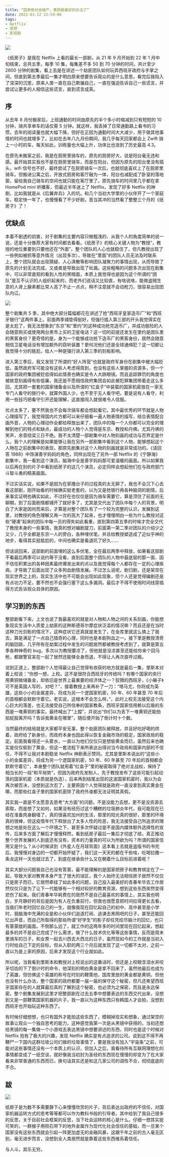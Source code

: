 ```yaml
---
title: “国家绝对会破产，黄铜是最好的办法了”
date: 2022-01-12 22:59:06
tags:
- Netflix
- 感想
- 影视剧
---
```


![](http://img.pjhubs.com/20220116175439.png)

《纸房子》是我在 Netflix 上看的最长一部剧，从 21 年 9 月开始到 22 年 1 月中旬结束，总共五季，每季 10 集，每集差不多 50 到 70 分钟的时间，共计至少 2600 分钟的剧集，看上去是在讲述一个劫匪团队如何玩弄西班牙政府与手掌之间，但直到第五季最后一集才明白原来想要告诉观众的是什么意思。看完后我陷入了深深的沉思，原来人类一直在自己欺骗自己，一直在强迫告诉自己一些谎言，并尝试让更多的人相信这些谎言，直到谎言成真。

## 序
从去年 8 月份搬家后，上班通勤的时间由原先的半个多小时缩减到只有短短的 10 分钟，骑共享单车的话仅需 5 分钟。就这样，我丢掉了日常通勤路上看书的习惯，去年的阅读量也就大幅下降，但好在正因为通勤时间大大减少，用于做其他事情的时间也就增多了。比如在去年八九月份期间，我几乎每天回家都会上 Zwift 骑上一小时的车，每天如此，训练量也大幅上升，功体比也涨到了历史最高 4.3。

在原先未搬家之前，我是在厨房里骑车的，原先的厨房好大，说是阳台毫无违和感。最开始其实我也不是在厨房里骑车，而是在阳台，但因为原先的阳台里没有插头，wifi 信号也不好，最终尝试了在厨房骑车一次后，也就彻底喜欢上了在厨房里骑车。但搬进公寓之后，开放式厨房和客厅融为一体，阳台也减配成了卧室的落地窗，留给我自己骑车的空间也就只能在客厅里了。原先骑车的时间里几乎都在拿 HomePod mini 听播客，但最近半年迷上了 Netflix，发现了好多 Netflix 的神剧，比如我就是从《后翼弃兵》入的坑。和几个当初大学里的小伙伴开了一个家庭车，稳定快一年了，也慢慢看了不少好剧，首当其冲的当然看了整整三个月的《纸房子》了！

## 优缺点
本着不剧透的初衷，对于剧集的主要内容只做粗浅的、从我个人的角度简单的说一说，还是十分推荐大家有时间都去看看。《纸房子》的核心关键人物为“教授”，教授的地位重要到只要他还在“外面”，整个团队的人心也就稳住了，但凡教授出现了一些例如被抓等意外情况（出现多次），导致在“里面”的团队人员无法及时联系上，整个团队就会出现猜疑、人心涣散等影响团队凝聚力的事情出现，从而导致了原先的计划无法完成，又或者是导致出现了纰漏。这些粗略的问题多次出现在剧集中，可以非常直观的看到人性的黑暗面，本质上我觉得也是因为这个所谓的“团队”是互不认识的人组织起来的，而老外们说话又比较直，有啥说啥，能做盗贼生意的人肾上腺素都比常人高了不止一点点，稍不注意就不会动枪刀，很容易出现团队内讧。

![](http://img.pjhubs.com/20220116180228.png)

整个剧集共 5 季，其中绝大部分篇幅都花在讲述了抢"西班牙皇家造币厂"和“西班牙银行”这两件事上。前面两季铺垫得挺好，但强行插入第三部的开头我觉得实在是太尬了，我无法想象到“东京”和“里约”的这种成功抢完造币厂，并成功脱险的人会随意购买或使用两台黑市上买的卫星电话？这一切的前提还发生在里约是团队里的黑客身份？更奇怪的是，身为一个能够成功抢下造币厂的黑客身份，居然会随意相信卫星电话没有增加额外的窃听装置？更何况他们还是全球通缉犯？这一切都让我觉得十分的尴尬，给人一种是强行进入第三季的刻板影响。

进入第三季后，我又发现了所谓的“好人阵营”也就是政府军身份在剧集中被大幅贬低，虽然政府军可能没有这些人考虑得周到，也没有这些人掌握的资源多，但一个国家的政府集团被贬低得如此情景也确实是令人大跌眼镜。而且追踪罪罚的角度也被故意刻画得有些低廉，我还是不愿相信政府集团会如此被犯罪集团带着走这么多回，尤其把一套套的国家储备金以及所谓的“红盒子”中装载的国家机密放在一家无专门人看守的银行中，就算外国人少，也不至于无人看守吧，要是说有人看守，利用一些技巧把看守引开还能理解，这直接闯入就很难令人信服。

优点太多了，要不然我也不会每次骑车都会想起看它。其中最优秀的环节就是人物心理描写了，我觉得国内片方都可以来仔细看一遍人物表情的描写，结合表情配合画外音，人物的心理动作全都给释放出来了，团队中的每一个人你都可以完全的理解到他们的特点和缺点，最成功的人物个人觉得是东京、教授和丹佛。尤其丹佛的笑声，余音绕梁三日不绝。我不太清楚一部剧集中对人物刻画的成功与否界定是什么，我个人的理解是如果能够让我在另外一部剧集中看到这个人物，能够想起这个人物在之前剧集中的表现，那原先剧集对这个人物的刻画就是非常成功的。《请回答 1988》中饰演善宇妈妈的角色，同样出现在了另外一部 Netflix 的《宁静海》剧集中，我一看到这个演员，脑海中全是善宇妈妈那可爱温暖的画面。所以如果我以后再在别的片子中看到纸房子的这几个演员，必定同样会想起他们在与政府部门斗智斗勇的精美画面。

不过实话实说，如果不是因为在家撸台子的过程真的太无聊了，我也不会沉下心去看这部剧，刚开始看的时候确实挺老套的，以为又是抢银行再各种脑洞的剧情，后来事实证明也确实如此，不过好在也仅仅是因为骑车需要它，算是顶住了前面的无聊期，到了后面剧情都铺开了就好多了，尤其是交代出了团队中每个人的背景，明白了大家是因何而来后，才算是对整个团队有了一个较为完整的认识，发展到这里，对教授的角色理解又再一次的高大了起来，也才慢慢明白一些为什么教授对这些“硬凑”起来的团队中每一员的得失如此看重，直到第四第五季的时候才完全交代了教授本身的一些事情，我真的想对编剧提刀，前面第一第二季对团队的介绍少之又少，几乎全都是东京一人的旁白，各种埋伏笔，并且给教授塑造成了近似乎神的地步，看得其实挺尴尬的，中间也确实是看退坑了好久......

但话说回来，这部剧的前面埋的这么多伏笔，全在最后两季中释放，如果看这部剧不看最后两季可以说约等于没看，直到后面整个团队的人物中最底层的那一面、因不信任积累出的各种因素最终爆发出来的点以及我觉得每个人都存在一定的心理疾病，才导致了后面出现了众多狗血剧情发展。不过怎么说呢，剧归剧，还是架空在现实世界之上的，现实生活中也不可能会出现如此现象，但个人还是觉得编剧还是有点功力不足，要不然也不会强行塞下这么多漏洞，最后才不得不使用时间线穿插得方式告诉观众具体的原因。

## 学习到的东西
整部剧看下来，上文也说了我最喜欢的就是对人物和人物之间的关系刻画，你能想象现实生活中人质爱上劫匪的这种斯德哥尔摩症状泛滥的情况嘛？而且还是在当时这种刀光剑影的情况下，这种症状它还真就是发生了，在金库里就这么搞上了我去，算是满足了一点自己猎奇的心理，同时也是本剧狗血之一。接下里是教授清奇的脑回路，几乎所有在劫案过程中发生的问题居然都被教授考虑到了，就算是第五季各种神奇的 bug，多次以为教授要凉了，但他就是没凉甚至还能给你来个回马枪，都跟警官呆在一起了居然还能够全身而退，不得让人再次直呼过瘾。

说到正道上，整部剧个人觉得最让自己觉得有收获的地方就是最后一集，里斯本对着上校说：“你想一想，上校。这不是很符合西班牙的传统吗？有哪个国家的央行用黄铜做储备金，却依旧是世界上最重要的经济体之一？狡猾的西班牙，《小癞子》可不是英国人写的，对吧？”，接着教授上来再补了一刀：“塔马尤，你将成为英雄，这些小小的金属差异，将成为另一个逻国家机密，50 年、60 年甚至 70 年后的首相都会默默守着它。老实说，这根本不会怎么样。”，此时上校无法接受这个内心巨大的落差，也无法接受自己所信奉的国家教条，西班牙国家信用赖以后盾的东西是一堆黄铜的事实，最终喊出了“上膛”，并说出“你们以为丢下一堆黄铜还能拍拍屁股离开吗？告诉我黄金在哪里”，随后便开始了倒计时十个数。

当然最终的结局就是大家都平安无事，整个劫匪团队被释放，并且好吃好喝的供着，政府给了新身份，而政府本身也因此得以恢复金融市场的稳定，国家政局的稳定。前面我看得还一头雾水，一直以为他们仅仅只是想偷黄金而已，虽然后来也确实是仅仅偷到了黄金，但这一套流程下来所表达出得对当今政局和国家内部的不信任，不得不让我对本剧稳坐 Netflix 神剧表示赞同。尤其是里斯本说出的“这些小小的金属差异，将成为另一个逻国家机密，50 年、60 年甚至 70 年后的首相都会默默守着它”，本身整个团队就用着“红盒子”里的秘密取得了绝对主战权，保持了相当长的一段“和平局势”，但因为政府先发制人，先于教授发布了这些可能引起动荡的国家机密（本质就是伪造），后来再到结尾出现的这波国家机密时，我以为会再次被否决，没想到这次忍了，主要原因个人觉得就是政府一直没拿到真实黄金在哪，而那些红盒子里的国家机密除了政府外谁都无法证明其真假。

其实我一直是不太愿意去思考“大方面”的问题，不是没能力去想，更不是没资源去索取，而是想了又如何，如果没有经历过这个糟糕的垃圾肺炎年代，我可能现在已经在准备肉身翻墙了，真的很喜欢加州的生活，那里的阳光真的很好，那里的环境真的很棒，但这疫情年代下释放出了太多人性的险恶，我无法接受自己所追求的理想之地是处在这么一个环境之下，甚至多次怀疑过是不是国内媒体额外选择性的宣传，后来多方面了解后才慢慢释然，看到纸房子最后一集后才彻底了结，真正推动整个世界发展的人到底还有没有，资本的力量真的可以为所欲为吗？所谓的国家信用又是什么？从小时候读到《外星人在月球背面》这本看上去就是盗版书的书完后，我慢慢对身边的一切都开始怀疑了，我们这一天天的都在干些啥，吃喝拉撒一条龙这样一天也就过去了，到底在继承些什么又在朝着什么目标前进着呢？

其实大部分问题我自己也没有答案，最不能理解的是国家把房子和教育绑定在了一起，导致大家对教育本身产生了很大的误区，我个人始终无法相信房子居然不仅仅只是房子而已，它居然牵挂了如此多的问题，自己投入最美好的青春年华去工作居然仅仅只是为了让下一代能够有一个相对较好的教育资源，想到这些东西突然变得悲伤了起来。我们青春年华耗费在的居然不是自己最喜欢的事情上，其实我也明白，岁月静好的背后是因为有人在负重前行，但我也很愿意把时间拉得更长去看，当我们年老时回忆自己的一生，就像我现在回忆起自己的初中、高中甚至是小学时，我脑海中充满的全是和小伙伴们追逐打闹、逃课去黑网吧的日子，甚至还能回忆出声音，而自己所取得的那些所谓“好学生”的影子却任凭绞尽脑汁的回忆，也只有蒙蒙胧的画面。不倒那么远了，就工作的这两年多的时间里现在回忆起来，想起最多的并不是自己完成了什么需求，做了什么技术优化等等这些事情，反而是周末里骑车的日子，和女票一起去川西去大西北的日子，虽然现如今的工作就是当初入行时给自己下定的目标，但从入职的两三个月后就发现了这一切都不太对，之前一直以为是上家的原因，后来才发现这个行业就如此。

所以呢，当我看到里斯本和教授对上校说出的这番话时，但还是上校眼含泪水并咬牙切齿的下了倒计时的命令，他深刻的明白黄金是拿不回来了，虽然他最后也成为了英雄，但彷佛这个英雄的称号在时刻的鞭策他，国库里放的黄金都是黄铜，但他也没有什么办法，整个国家的政府都要一届一届的保守这个秘密，但凡还希望西班牙国家存在的人就算最后真的了解到这个秘密，也必须为之保密，而且是永远保密。整个剧集发展到这里才把整部剧在过去五季中想要表达的东西交代出来，没想到又是一部鞭策国家机器的片子，我一直以为这种东西只有韩国人才会拍，没想到西班牙也开始玩这种东西了。

有时候仔细想想，也只有国外才能拍这些东西了，模糊掉现实和想象，通过架空的故事让观众一个独自思考的能力，这种感觉我第一次是从黑镜中获得的，当初还想给黑镜的每一集做一个小游戏去表达黑镜中想要讲述的东西，同时也是这个时候对 Netflix 抱有了极大的兴趣，发现 Netflix 确实是有点追求的公司。说到这不得不再鞭尸一下国内这群垃圾公司们做的垃圾事情了，要是我没有加入“宇宙条”之前，可能对这些事情还没有一个本质上的认识，但加入之后，我看待所有互联网理想化的事情都变成了一纸空谈，就好像我当初封为圣经的东西现在慢慢的却变为了在大家看来非常普通的东西而已，换句话其实还是和这几家公司的调性不合，彻彻底底的不合。

## 跋

![](http://img.pjhubs.com/20220116180422.png)

纸房子是为数不多需要静下心来慢慢欣赏的片子，背后表达出政府的不信任，对国家机器运转方式的思考等等都可以作为教科书般的引导者。其中给到了我自己很多的反思，关于目前社会框架的反思，当下社会运转的核心是什么。仔细一想其实挺可笑的，一群猴子用陨石带下的地外金属作为现代化社会信任的基础，而一旦某个国家没有这些东西就会引起一阵更加虚无的金融风暴，这跟千年之前的古人毫无区别，毫无进步而言，没想到全人类居然就是靠着这些东西维系着信任。

与人斗，其乐无穷。